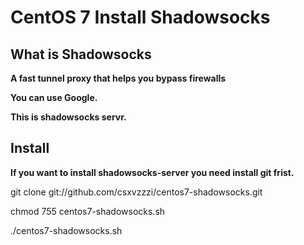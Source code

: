 # CentOS 7 Install Shadowsocks

## What is Shadowsocks

**A fast tunnel proxy that helps you bypass firewalls**

**You can use Google.**

**This is shadowsocks servr.**

## Install

**If you want to install shadowsocks-server you need install git frist.**

git clone git://github.com/csxvzzzi/centos7-shadowsocks.git

chmod 755 centos7-shadowsocks.sh

./centos7-shadowsocks.sh
